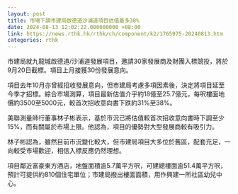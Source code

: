 ```yaml
---
layout: post
title: 市場下調市建局啟德道沙浦道項目估值最多38%
date: 2024-08-13 12:02:22.000000000 +08:00
link: https://news.rthk.hk/rthk/ch/component/k2/1765975-20240813.htm
categories: rthk
---
```


市建局就九龍城啟德道/沙浦道發展項目，邀請30家發展商及財團入標競投，將於9月20日截標。項目上月接獲30份發展意向。

項目去年10月亦曾經招收發展意向，但市建局考慮多項因素後，決定將項目延至今季才招標。綜合市場測算，項目最新估值介乎約18億至25.7億元，每呎樓面地價約3500至5000元，較首次招收意向書下跌約31%至38%。

美聯測量師行董事林子彬表示，基於市況已將估值較首次招收意向書時下調至少15%，而有關屬於市場上限。他認為，項目的優勢對大型發展商較有吸引力。

林子彬認為，雖然目前市況變化較大，但市建局項目大多位於舊區，配套充足，一向較受市場歡迎，相信入標反應仍然理想。

項目鄰近富豪東方酒店，地盤面積逾5.7萬平方呎，可建總樓面逾51.4萬平方呎，預計可提供約810個住宅單位；市建局撥出樓面面積，用作興建一所社區幼兒中心。
